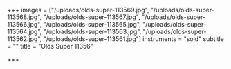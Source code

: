 +++
images = ["/uploads/olds-super-113569.jpg", "/uploads/olds-super-113568.jpg", "/uploads/olds-super-113567.jpg", "/uploads/olds-super-113566.jpg", "/uploads/olds-super-113565.jpg", "/uploads/olds-super-113564.jpg", "/uploads/olds-super-113563.jpg", "/uploads/olds-super-113562.jpg", "/uploads/olds-super-113561.jpg"]
instruments = "sold"
subtitle = ""
title = "Olds Super 11356"

+++
